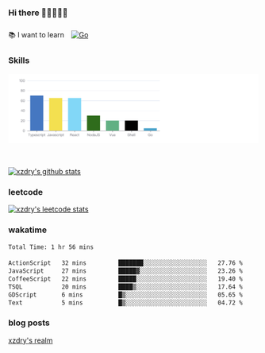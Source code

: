 ### Hi there 👋👋👋👋👋

 :books: I want to learn <a href="https://go.dev/" target="_blank"><img style="margin: 10px" src="https://profilinator.rishav.dev/skills-assets/go-original.svg" alt="Go" height="50" /></a>  

### Skills
![](img/2022-09-05-22-04-20.png)

<br />

[![xzdry's github stats](https://github-readme-stats.vercel.app/api?username=xzdry&count_private=true&show_icons=true&theme=vue)](https://github.com/xzdry)

### leetcode
[![xzdry's leetcode stats](https://leetcard.jacoblin.cool/xzdry-2?theme=light&font=Anek%20Kannada&site=cn)](https://leetcode.cn/u/xzdry-2/)

### wakatime
<!--START_SECTION:waka-->

```text
Total Time: 1 hr 56 mins

ActionScript   32 mins         ███████░░░░░░░░░░░░░░░░░░   27.76 %
JavaScript     27 mins         █████▓░░░░░░░░░░░░░░░░░░░   23.26 %
CoffeeScript   22 mins         █████░░░░░░░░░░░░░░░░░░░░   19.40 %
TSQL           20 mins         ████▒░░░░░░░░░░░░░░░░░░░░   17.64 %
GDScript       6 mins          █▒░░░░░░░░░░░░░░░░░░░░░░░   05.65 %
Text           5 mins          █▒░░░░░░░░░░░░░░░░░░░░░░░   04.72 %
```

<!--END_SECTION:waka-->

### blog posts
[xzdry's realm](https://www.justdry.net/)
